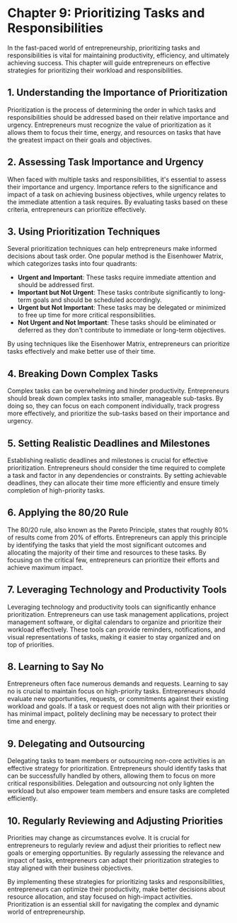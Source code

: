 Chapter 9: Prioritizing Tasks and Responsibilities
==================================================

In the fast-paced world of entrepreneurship, prioritizing tasks and responsibilities is vital for maintaining productivity, efficiency, and ultimately achieving success. This chapter will guide entrepreneurs on effective strategies for prioritizing their workload and responsibilities.

**1. Understanding the Importance of Prioritization**
-----------------------------------------------------

Prioritization is the process of determining the order in which tasks and responsibilities should be addressed based on their relative importance and urgency. Entrepreneurs must recognize the value of prioritization as it allows them to focus their time, energy, and resources on tasks that have the greatest impact on their goals and objectives.

**2. Assessing Task Importance and Urgency**
--------------------------------------------

When faced with multiple tasks and responsibilities, it's essential to assess their importance and urgency. Importance refers to the significance and impact of a task on achieving business objectives, while urgency relates to the immediate attention a task requires. By evaluating tasks based on these criteria, entrepreneurs can prioritize effectively.

**3. Using Prioritization Techniques**
--------------------------------------

Several prioritization techniques can help entrepreneurs make informed decisions about task order. One popular method is the Eisenhower Matrix, which categorizes tasks into four quadrants:

* **Urgent and Important**: These tasks require immediate attention and should be addressed first.
* **Important but Not Urgent**: These tasks contribute significantly to long-term goals and should be scheduled accordingly.
* **Urgent but Not Important**: These tasks may be delegated or minimized to free up time for more critical responsibilities.
* **Not Urgent and Not Important**: These tasks should be eliminated or deferred as they don't contribute to immediate or long-term objectives.

By using techniques like the Eisenhower Matrix, entrepreneurs can prioritize tasks effectively and make better use of their time.

**4. Breaking Down Complex Tasks**
----------------------------------

Complex tasks can be overwhelming and hinder productivity. Entrepreneurs should break down complex tasks into smaller, manageable sub-tasks. By doing so, they can focus on each component individually, track progress more effectively, and prioritize the sub-tasks based on their importance and urgency.

**5. Setting Realistic Deadlines and Milestones**
-------------------------------------------------

Establishing realistic deadlines and milestones is crucial for effective prioritization. Entrepreneurs should consider the time required to complete a task and factor in any dependencies or constraints. By setting achievable deadlines, they can allocate their time more efficiently and ensure timely completion of high-priority tasks.

**6. Applying the 80/20 Rule**
------------------------------

The 80/20 rule, also known as the Pareto Principle, states that roughly 80% of results come from 20% of efforts. Entrepreneurs can apply this principle by identifying the tasks that yield the most significant outcomes and allocating the majority of their time and resources to these tasks. By focusing on the critical few, entrepreneurs can prioritize their efforts and achieve maximum impact.

**7. Leveraging Technology and Productivity Tools**
---------------------------------------------------

Leveraging technology and productivity tools can significantly enhance prioritization. Entrepreneurs can use task management applications, project management software, or digital calendars to organize and prioritize their workload effectively. These tools can provide reminders, notifications, and visual representations of tasks, making it easier to stay organized and on top of priorities.

**8. Learning to Say No**
-------------------------

Entrepreneurs often face numerous demands and requests. Learning to say no is crucial to maintain focus on high-priority tasks. Entrepreneurs should evaluate new opportunities, requests, or commitments against their existing workload and goals. If a task or request does not align with their priorities or has minimal impact, politely declining may be necessary to protect their time and energy.

**9. Delegating and Outsourcing**
---------------------------------

Delegating tasks to team members or outsourcing non-core activities is an effective strategy for prioritization. Entrepreneurs should identify tasks that can be successfully handled by others, allowing them to focus on more critical responsibilities. Delegation and outsourcing not only lighten the workload but also empower team members and ensure tasks are completed efficiently.

**10. Regularly Reviewing and Adjusting Priorities**
----------------------------------------------------

Priorities may change as circumstances evolve. It is crucial for entrepreneurs to regularly review and adjust their priorities to reflect new goals or emerging opportunities. By regularly assessing the relevance and impact of tasks, entrepreneurs can adapt their prioritization strategies to stay aligned with their business objectives.

By implementing these strategies for prioritizing tasks and responsibilities, entrepreneurs can optimize their productivity, make better decisions about resource allocation, and stay focused on high-impact activities. Prioritization is an essential skill for navigating the complex and dynamic world of entrepreneurship.
